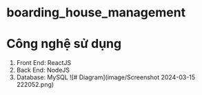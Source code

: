 # boarding_house_management
# Công nghệ sử dụng
1. Front End: ReactJS
2. Back End: NodeJS
3. Database: MySQL
![# Diagram](image/Screenshot 2024-03-15 222052.png)
